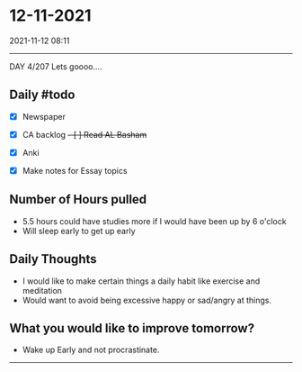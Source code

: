 # 12-11-2021
2021-11-12 08:11

---

DAY 4/207 Lets goooo....

## Daily #todo 

- [x] Newspaper
- [x] CA backlog
~~- [ ] Read AL Basham~~
- [x] Anki 
- [x] Make notes for Essay topics


## Number of Hours pulled 
- 5.5 hours could have studies more if I would have been up by 6 o'clock
- Will sleep early to get up early

## Daily Thoughts
- I would like to make certain things a daily habit like exercise and meditation
- Would want to avoid being excessive happy or sad/angry at things.

## What you would like to improve tomorrow?
- Wake up Early and not procrastinate. 



--- 